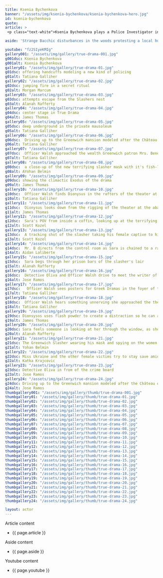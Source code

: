 ```yaml
---
title: Ksenia Bychenkova
banner: "/assets/img/ksenia-bychenkova/ksenia-bychenkova-hero.jpg"
id: ksenia-bychenkova
quote: 
article: >
 <p class="text-white">Ksenia Bychenkova plays a Police Investigator in True Drama. </p>

aside: 'Strange Bacchic disturbances in the woods protesting a local horror movie prompt a police investigation. A shadowy figure emerges.  Calling himself the God of Drama, he believes that he can achieve the seemingly impossible goal of returning drama to its original purpose – of preparing citizens for leadership in democracy. As the horror movie spirals out of control, and the Bacchae are consumed in violence - can officer Ailish Walsh discern the truth before a gruesome Greek drama unfolds? <br><br> Director James Thomas creates a Greek tragedy for our time. A horror story that looks at the original role of drama – as the companion invention of democracy – to shed light on how modern media is still working in our lives, in hidden ways, to rip us apart. True Drama is an alarm – a rare moment of clarity – a terrifying jolt - and an invitation to enjoy the true transcendental power of drama to help us envision a better Democracy. '

youtube: "fz2SIyeKMIg"
gallery001: "/assets/img/gallery/true-drama-001.jpg"
g001dsc: Ksenia Bychenkova
g001alt: Ksenia Bychenkova 
gallery01: "/assets/img/gallery/true-drama-01.jpg"
g01dsc: offering handcuffs modeling a new kind of policing
g01alt: Tatiana Galliher 
gallery02: "/assets/img/gallery/true-drama-02.jpg"
g02dsc: jumping fire in a secret ritual  
g02alt: Morgan Marcum  
gallery03: "/assets/img/gallery/true-drama-03.jpg"
g03dsc: attempts escape from the Slashers nest
g03alt: Alanah Rafferty 
gallery04: "/assets/img/gallery/true-drama-04.jpg"
g04dsc: center stage in True Drama 
g04alt: James Thomas
gallery05: "/assets/img/gallery/true-drama-05.jpg"
g05dsc: deep underground in the private mausoleum
g05alt: Tatiana Galliher  
gallery06: "/assets/img/gallery/true-drama-06.jpg"
g06dsc:  Driving up to the Greenwich mansion modeled after the Château de Malmaison in French 
g06alt: Tatiana Galliher  
gallery07: "/assets/img/gallery/true-drama-07.jpg"
g07dsc:  Officer Walsh approached the wealth Greenwich patron Mrs. Benedict
g07alt: Tatiana Galliher  
gallery08: "/assets/img/gallery/true-drama-08.jpg"
g08dsc:  a close-up of the new terrifying slasher mask with it's fish-like gaping mouth
g08alt: AYohan Belmin
gallery09: "/assets/img/gallery/true-drama-09.jpg"
g09dsc: showing the climactic Exodus of the drama  
g09alt: James Thomas
gallery10: "/assets/img/gallery/true-drama-10.jpg"
g10dsc:  Officer Walsh finds Dionysus in the rafters of the theater at the abandoned sanitarium  
g10alt: Tatiana Galliher  
gallery11: "/assets/img/gallery/true-drama-11.jpg"
g11dsc:  Dionysus looks down from the rigging of the theater at the abandoned sanitarium  
g11alt: James Thomas
gallery12: "/assets/img/gallery/true-drama-12.jpg"
g12dsc:  Sara's POV from inside a coffin, looking up at the terrifying masked slasher 
g12alt: Scott Kozel 
gallery13: "/assets/img/gallery/true-drama-13.jpg"
g13dsc:  A tracking shot of the slasher taking his female captive to his underground lair 
g13alt: Scott Kozel 
gallery14: "/assets/img/gallery/true-drama-14.jpg"
g14dsc:  Mr. B directs from the control room as Sara is chained to a rack before being tortured 
g14alt: Aidan Laliberte  
gallery15: "/assets/img/gallery/true-drama-15.jpg"
g15dsc:  Sara begs through her prison bars of the slasher's lair
g15alt: Alanah Rafferty
gallery16: "/assets/img/gallery/true-drama-16.jpg"
g16dsc:  Detective Oliva and Officer Walsh drive to meet the writer of the slasher script 
g16alt: Jose Ramos
gallery17: "/assets/img/gallery/true-drama-17.jpg"
g17dsc:   Officer Walsh sees posters for Greek Dramas in the foyer of the theater at the abandoned sanitarium 
g17alt: Tatiana Galliher 
gallery18: "/assets/img/gallery/true-drama-18.jpg"
g18dsc:  Officer Walsh hears something unnerving she approached the theater stage 
g18alt: Tatiana Galliher  
gallery19: "/assets/img/gallery/true-drama-19.jpg"
g19dsc: Dionsysos uses flash powder to create a distraction so he can avoid being tased by police
g19alt: James Thomas
gallery20: "/assets/img/gallery/true-drama-20.jpg"
g20dsc: Sara feels someone is looking at her through the window, as she showers in the Slasher's house
g20alt: Alanah Rafferty
gallery21: "/assets/img/gallery/true-drama-21.jpg"
g21dsc: The Greenwich Slasher wearing his mask and spying on the women in the shower
g21alt: Yohan Belmin
gallery22: "/assets/img/gallery/true-drama-22.jpg"
g22dsc: Miss Ukraine and the other female victims try to stay save amid the chaos on set
g22alt: Katka Krajcovic 
gallery23: "/assets/img/gallery/true-drama-23.jpg"
g23dsc: Detective Oliva in from of the crime board
g23alt: Jose Ramos
gallery24: "/assets/img/gallery/true-drama-24.jpg"
g24dsc: Driving up to the Greenwich mansion modeled after the Château de Malmaison in French
g24alt: Jose Ramos
thumbgallery001: "/assets/img/gallery/thumb/true-drama-001.jpg"
thumbgallery01: "/assets/img/gallery/thumb/true-drama-01.jpg"
thumbgallery02: "/assets/img/gallery/thumb/true-drama-02.jpg"
thumbgallery03: "/assets/img/gallery/thumb/true-drama-03.jpg"
thumbgallery04: "/assets/img/gallery/thumb/true-drama-04.jpg"
thumbgallery05: "/assets/img/gallery/thumb/true-drama-05.jpg"
thumbgallery06: "/assets/img/gallery/thumb/true-drama-06.jpg"
thumbgallery07: "/assets/img/gallery/thumb/true-drama-07.jpg"
thumbgallery08: "/assets/img/gallery/thumb/true-drama-08.jpg"
thumbgallery09: "/assets/img/gallery/thumb/true-drama-09.jpg"
thumbgallery10: "/assets/img/gallery/thumb/true-drama-10.jpg"
thumbgallery11: "/assets/img/gallery/thumb/true-drama-11.jpg"
thumbgallery12: "/assets/img/gallery/thumb/true-drama-12.jpg"
thumbgallery13: "/assets/img/gallery/thumb/true-drama-13.jpg"
thumbgallery14: "/assets/img/gallery/thumb/true-drama-14.jpg"
thumbgallery15: "/assets/img/gallery/thumb/true-drama-15.jpg"
thumbgallery16: "/assets/img/gallery/thumb/true-drama-16.jpg"
thumbgallery17: "/assets/img/gallery/thumb/true-drama-17.jpg"
thumbgallery18: "/assets/img/gallery/thumb/true-drama-18.jpg"
thumbgallery19: "/assets/img/gallery/thumb/true-drama-19.jpg"
thumbgallery20: "/assets/img/gallery/thumb/true-drama-20.jpg"
thumbgallery21: "/assets/img/gallery/thumb/true-drama-21.jpg"
thumbgallery22: "/assets/img/gallery/thumb/true-drama-22.jpg"
thumbgallery23: "/assets/img/gallery/thumb/true-drama-23.jpg"
thumbgallery24: "/assets/img/gallery/thumb/true-drama-24.jpg"

layout: actor
---
```


Article content
* {{ page.article }}

Aside content
* {{ page.aside }}

Youtube content
* {{ page.youtube }}

